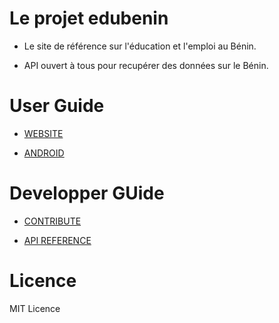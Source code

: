 # Le projet edubenin

* Le site de référence sur l'éducation et l'emploi au Bénin.

* API ouvert à tous pour recupérer des données sur le Bénin.


# User Guide

* [WEBSITE]()

* [ANDROID]()

# Developper GUide

* [CONTRIBUTE](http://localhost:8080/education.benin/contribution/)

* [API REFERENCE]()

# Licence

MIT Licence